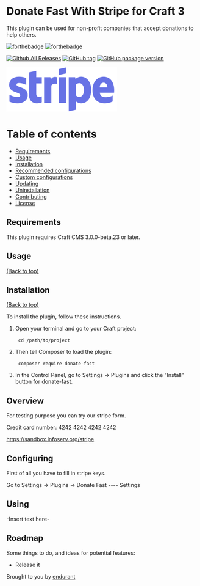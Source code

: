 # Donate Fast With Stripe for Craft 3

This plugin can be used for non-profit companies that accept donations to help others.

[![forthebadge](https://img.shields.io/badge/style-PHP-green.svg?style=for-the-badge&label=made-with&colorA=ef4041&colorB=c1282d)](http://forthebadge.com)
[![forthebadge](https://img.shields.io/badge/style-LOVE-green.svg?style=for-the-badge&label=built-with&colorA=e36d25&colorB=d15d27)](http://forthebadge.com)

[![Github All Releases](https://img.shields.io/github/downloads/infoservio/donate-fast/total.svg)]()
[![GitHub tag](https://img.shields.io/github/tag/infoservio/donate-fast.svg)]()
[![GitHub package version](https://img.shields.io/github/package-json/v/infoservio/donate-fast.svg)]()

![Screenshot](resources/img/plugin-logo.png)

# Table of contents

- [Requirements](#requirements)
- [Usage](#usage)
- [Installation](#installation)
- [Recommended configurations](#recommended-configurations)
- [Custom configurations](#custom-configurations)
- [Updating](#updating)
- [Uninstallation](#uninstallation)
- [Contributing](#contributing)
- [License](#license)

## Requirements

This plugin requires Craft CMS 3.0.0-beta.23 or later.

## Usage 

[(Back to top)](#table-of-contents)



## Installation

[(Back to top)](#table-of-contents)

To install the plugin, follow these instructions.

1. Open your terminal and go to your Craft project:

        cd /path/to/project

2. Then tell Composer to load the plugin:

        composer require donate-fast

3. In the Control Panel, go to Settings → Plugins and click the “Install” button for donate-fast.

## Overview

For testing purpose you can try our stripe form.

Credit card number: 4242 4242 4242 4242

https://sandbox.infoserv.org/stripe

## Configuring

First of all you have to fill in stripe keys.

Go to Settings -> Plugins -> Donate Fast ---- Settings

## Using

-Insert text here-

## Roadmap

Some things to do, and ideas for potential features:

* Release it

Brought to you by [endurant](https://endurant.org)
